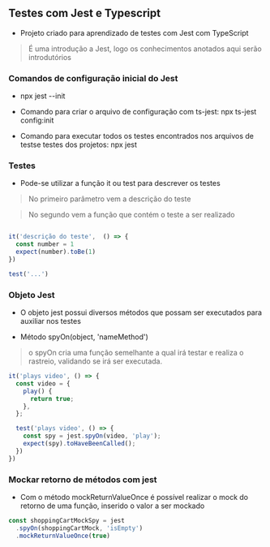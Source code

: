 ## Testes com Jest e Typescript

- Projeto criado para aprendizado de testes com Jest com TypeScript

> É uma introdução a Jest, logo os conhecimentos anotados aqui serão introdutórios








### Comandos de configuração inicial do Jest

- npx jest --init

- Comando para criar o arquivo de configuração com ts-jest: npx ts-jest config:init

- Comando para executar todos os testes encontrados nos arquivos de testse testes dos projetos: npx jest


### Testes

- Pode-se utilizar a função it ou test para descrever os testes

> No primeiro parâmetro vem a descrição do teste

> No segundo vem a função que contém o teste a ser realizado

```ts

it('descrição do teste',  () => {
  const number = 1
  expect(number).toBe(1)
})

test('...')

```

### Objeto Jest

- O objeto jest possui diversos métodos que possam ser executados para auxiliar nos testes

- Método spyOn(object, 'nameMethod')
> o spyOn cria uma função semelhante a qual irá testar e realiza o rastreio, validando se irá ser executada.

```ts
it('plays video', () => {
  const video = {
    play() {
      return true;
    },
  };

  test('plays video', () => {
    const spy = jest.spyOn(video, 'play');
    expect(spy).toHaveBeenCalled();
  })
})
```
### Mockar retorno de métodos com jest

- Com o método mockReturnValueOnce é possível realizar o mock do retorno de uma função, inserido o valor a ser mockado

```ts
const shoppingCartMockSpy = jest
  .spyOn(shoppingCartMock, 'isEmpty')
  .mockReturnValueOnce(true)
```
